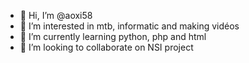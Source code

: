 - 👋 Hi, I’m @aoxi58
- 👀 I’m interested in mtb, informatic and making vidéos
- 🌱 I’m currently learning python, php and html
- 💞️ I’m looking to collaborate on NSI project


<!---
aoxi58/aoxi58 is a ✨ special ✨ repository because its `README.md` (this file) appears on your GitHub profile.
You can click the Preview link to take a look at your changes.
--->
